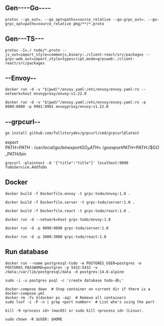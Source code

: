 ## Gen----Go----

`protoc --go_out=. --go_opt=paths=source_relative --go-grpc_out=. --go-grpc_opt=paths=source_relative pkg/**/*.proto`

## Gen---TS---

`protoc -I=./ todo/*.proto --js_out=import_style=commonjs,binary:./client-react/src/packages --grpc-web_out=import_style=typescript,mode=grpcweb:./client-react/src/packages`

## --Envoy--

`docker run -d -v "$(pwd)"/envoy.yaml:/etc/envoy/envoy.yaml:ro --network=host envoyproxy/envoy:v1.22.0`

`docker run -d -v "$(pwd)"/envoy.yaml:/etc/envoy/envoy.yaml:ro -p 8080:8080 -p 9901:9901 envoyproxy/envoy:v1.22.0`

## --grpcurl--

`go install github.com/fullstorydev/grpcurl/cmd/grpcurl@latest`

export PATH=$PATH:/usr/local/go/bin
export GO_PATH=~/go
export PATH=$PATH:/$GO_PATH/bin

`grpcurl -plaintext -d '{"title":"title"}' localhost:9090 TodoService.AddToDo`

## Docker

`docker build -f Dockerfile.envoy -t grpc-todo/envoy:1.0 .`

`docker build -f Dockerfile.server -t grpc-todo/server:1.0 .`

`docker build -f Dockerfile.react -t grpc-todo/react:1.0 .`

`docker run -d --network=host grpc-todo/envoy:1.0`

`docker run -d -p 9090:9090 grpc-todo/server:1.0`

`docker run -d -p 3000:3000 grpc-todo/react:1.0`

## Run database

`docker run --name postgresql-todo -e POSTGRES_USER=postgres -e POSTGRES_PASSWORD=postgres -p 5432:5432 -v /data:/var/lib/postgresql/data -d postgres:14.6-alpine`

`sudo -i -u postgres psql -c 'create database todo-db;'`

```
docker-compose down  # Stop container on current dir if there is a docker-compose.yml
docker rm -fv $(docker ps -aq)  # Remove all containers
sudo lsof -i -P -n | grep <port number>  # List who's using the port

kill -9 <process id> (macOS) or sudo kill <process id> (Linux).

sudo chown -R $USER: $HOME
```
